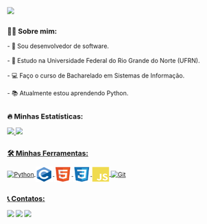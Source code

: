 <h1 align="left">
<img src="https://readme-typing-svg.herokuapp.com/?font=Righteous&size=35&center=false&vCenter=false&width=500&height=70&duration=3000&lines=Olá!!!+👋;+Seja+bem+vindo+ao+meu+perfil!;" />
</h1>

<h3 align="left">👩‍💻  Sobre mim: </h3>
<p align="left">- 🥷 Sou desenvolvedor de software.<br><br>- 🔭 Estudo na Universidade Federal do Rio Grande do Norte (UFRN).<br><br>- 💻 Faço o curso de Bacharelado em Sistemas de Informação.<br><br>- 📚 Atualmente estou aprendendo Python.<br></p>

##
<h3 align="left">🔥 Minhas Estatísticas: </h3>
<div>
  <a href="https://github.com/luizmiguel4444">
  <img height="180em" src="https://github-readme-stats.vercel.app/api?username=luizmiguel4444&show_icons=true&theme=algolia&include_all_commits=true&count_private=true"/>
  <img height="180em" src="https://github-readme-stats.vercel.app/api/top-langs/?username=luizmiguel4444&layout=compact&langs_count=7&theme=algolia"/>
</div>

##
<h3 align="left">🛠️ Minhas Ferramentas: </h3>
<div style="display: inline_block">
  <img align="center" alt="Python" height="35" width="40" src="https://cdn.jsdelivr.net/gh/devicons/devicon/icons/python/python-original.svg">
  <img align="center" alt="C" height="35" width="40" src="https://raw.githubusercontent.com/devicons/devicon/master/icons/c/c-original.svg">
  <img align="center" alt="HTML" height="35" width="40" src="https://raw.githubusercontent.com/devicons/devicon/master/icons/html5/html5-original.svg">
  <img align="center" alt="CSS" height="35" width="40" src="https://raw.githubusercontent.com/devicons/devicon/master/icons/css3/css3-original.svg">
  <img align="center" alt="Js" height="35" width="40" src="https://raw.githubusercontent.com/devicons/devicon/master/icons/javascript/javascript-plain.svg">
  <img align="center" alt="Git" height="35" width="40" src="https://cdn.jsdelivr.net/gh/devicons/devicon/icons/git/git-original.svg">
</div>
  
##
<h3 align="left">📞 Contatos: </h3>
<div>   
  <a href="https://instagram.com/luiz__miguel10" target="_blank"><img src="https://img.shields.io/badge/-Instagram-%23E4405F?style=for-the-badge&logo=instagram&logoColor=white" target="_blank"></a>
  <a href = "http://luizmiguel4444@gmail.com/"><img src="https://img.shields.io/badge/-Gmail-%23333?style=for-the-badge&logo=gmail&logoColor=orange" target="_blank"></a>
  <a href="https://www.linkedin.com/in/luiz-miguel-santos-silva-63a77b269" target="_blank"><img src="https://img.shields.io/badge/-LinkedIn-%230077B5?style=for-the-badge&logo=linkedin&logoColor=white" target="_blank"></a> 
</div>

